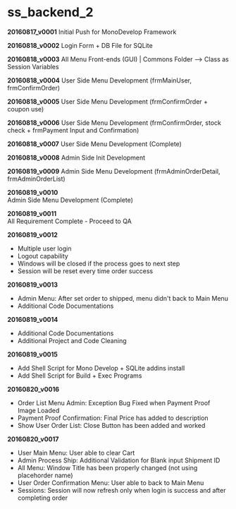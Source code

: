 # ss_backend_2

**20160817_v0001**
Initial Push for MonoDevelop Framework

**20160818_v0002**
Login Form + DB File for SQLite

**20160818_v0003**
All Menu Front-ends (GUI) | Commons Folder --> Class as Session Variables

**20160818_v0004**
User Side Menu Development (frmMainUser, frmConfirmOrder)

**20160818_v0005**
User Side Menu Development (frmConfirmOrder + coupon use)

**20160818_v0006**
User Side Menu Development (frmConfirmOrder, stock check + frmPayment Input and Confirmation)

**20160818_v0007**
User Side Menu Development (Complete)

**20160818_v0008**
Admin Side Init Development

**20160819_v0009**
Admin Side Menu Development (frmAdminOrderDetail, frmAdminOrderList)

**20160819_v0010**	
Admin Side Menu Development (Complete)

**20160819_v0011**	
All Requirement Complete - Proceed to QA

**20160819_v0012**	
- Multiple user login
- Logout capability
- Windows will be closed if the process goes to next step
- Session will be reset every time order success

**20160819_v0013**	
- Admin Menu: After set order to shipped, menu didn't back to Main Menu
- Additional Code Documentations

**20160819_v0014**
- Additional Code Documentations
- Additional Project and Code Cleaning

**20160819_v0015**
- Add Shell Script for Mono Develop + SQLite addins install
- Add Shell Script for Build + Exec Programs

**20160820_v0016**
- Order List Menu Admin: Exception Bug Fixed when Payment Proof Image Loaded
- Payment Proof Confirmation: Final Price has added to description
- Show User Order List: Close Button has been added and worked

**20160820_v0017**
- User Main Menu: User able to clear Cart
- Admin Process Ship: Additional Validation for Blank input Shipment ID
- All Menu: Window Title has been properly changed (not using placehorder name)
- User Order Confirmation Menu: User able to back to Main Menu
- Sessions: Session will now refresh only when login is success and after completing order
